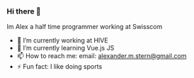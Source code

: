 ### Hi there 👋
Im Alex a half time programmer working at Swisscom

- 🔭 I’m currently working at HIVE
- 🌱 I’m currently learning Vue.js JS
- 📫 How to reach me: email: alexander.m.stern@gmail.com
- ⚡ Fun fact: I like doing sports
